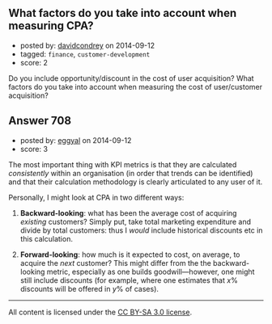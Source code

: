## What factors do you take into account when measuring CPA?

- posted by: [davidcondrey](https://stackexchange.com/users/2126748/davidcondrey) on 2014-09-12
- tagged: `finance`, `customer-development`
- score: 2

<p>Do you include opportunity/discount in the cost of user acquisition?  What factors do you take into account when measuring the cost of user/customer acquisition?</p>



## Answer 708

- posted by: [eggyal](https://stackexchange.com/users/310184/eggyal) on 2014-09-12
- score: 3

<p>The most important thing with KPI metrics is that they are calculated <em>consistently</em> within an organisation (in order that trends can be identified) and that their calculation methodology is clearly articulated to any user of it.</p>

<p>Personally, I might look at CPA in two different ways:</p>

<ol>
<li><p><strong>Backward-looking</strong>: what has been the average cost of acquiring <em>existing</em> customers?  Simply put, take total marketing expenditure and divide by total customers: thus I <em>would</em> include historical discounts etc in this calculation.</p></li>
<li><p><strong>Forward-looking</strong>: how much is it expected to cost, on average, to acquire the <em>next</em> customer?  This might differ from the the backward-looking metric, especially as one builds goodwill&mdash;however, one might still include discounts (for example, where one estimates that <em>x</em>% discounts will be offered in <em>y</em>% of cases).</p></li>
</ol>




---

All content is licensed under the [CC BY-SA 3.0 license](https://creativecommons.org/licenses/by-sa/3.0/).
